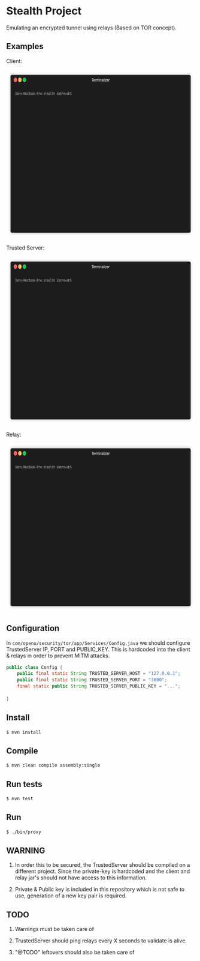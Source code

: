 #  Stealth Project

Emulating an encrypted tunnel using relays (Based on TOR concept).

## Examples

Client:

<p align="center">
  <img width="690" height="450" src="docs/gifs/client.gif">
</p>


Trusted Server:



<p align="center">
  <img width="690" height="450" src="docs/gifs/trusted-server.gif">
</p>


Relay:

<p align="center">
  <img width="690" height="450" src="docs/gifs/relay.gif">
</p>

## Configuration
In `com/openu/security/tor/app/Services/Config.java` we should configure TrustedServer IP, PORT and PUBLIC_KEY.
This is hardcoded into the client & relays in order to prevent MITM attacks.

```java
public class Config {
    public final static String TRUSTED_SERVER_HOST = "127.0.0.1";
    public final static String TRUSTED_SERVER_PORT = "3000";
    final static public String TRUSTED_SERVER_PUBLIC_KEY = "...";

}
```
## Install

```sh 
$ mvn install
```

## Compile

```sh 
$ mvn clean compile assembly:single
```

## Run tests

```sh 
$ mvn test
```

## Run

```sh 
$ ./bin/proxy 
```

## WARNING

1. In order this to be secured, the TrustedServer should be compiled on a different project.
Since the private-key is hardcoded and the client and relay jar's should not have access to this information.

2. Private & Public key is included in this repository which is not safe to use, generation of a new key pair is required.

## TODO

1. Warnings must be taken care of

2. TrustedServer should ping relays every X seconds to validate is alive.

3. "@TODO" leftovers should also be taken care of